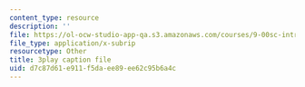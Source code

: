 ```yaml
---
content_type: resource
description: ''
file: https://ol-ocw-studio-app-qa.s3.amazonaws.com/courses/9-00sc-introduction-to-psychology-fall-2011/d7c87d61e911f5daee89ee62c95b6a4c_vf1U3Nt3HQk.srt
file_type: application/x-subrip
resourcetype: Other
title: 3play caption file
uid: d7c87d61-e911-f5da-ee89-ee62c95b6a4c
---
```

